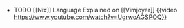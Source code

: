 - TODO [[Nix]] Language Explained on [[Vimjoyer]]
  {{video https://www.youtube.com/watch?v=UgrwoAGSPOQ}}